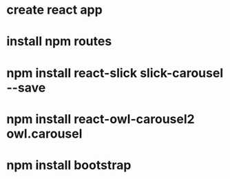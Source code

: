 # create react app

# install npm routes

# npm install react-slick slick-carousel --save

# npm install react-owl-carousel2 owl.carousel

# npm install bootstrap


